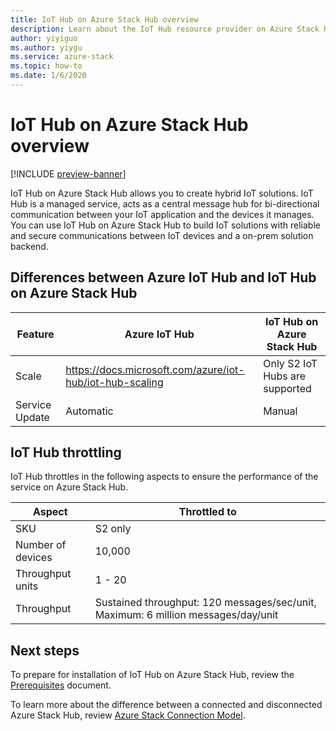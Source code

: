 ```yaml
---
title: IoT Hub on Azure Stack Hub overview
description: Learn about the IoT Hub resource provider on Azure Stack Hub and differences from the Azure hosted version of IoT Hub.
author: yiyiguo 
ms.author: yiygu 
ms.service: azure-stack
ms.topic: how-to
ms.date: 1/6/2020 
---
```


# IoT Hub on Azure Stack Hub overview

[!INCLUDE [preview-banner](../includes/iot-hub-preview.md)]

IoT Hub on Azure Stack Hub allows you to create hybrid IoT solutions. IoT Hub is a managed service, acts as a central message hub for bi-directional communication between your IoT application and the devices it manages. You can use IoT Hub on Azure Stack Hub to build IoT solutions with reliable and secure communications between IoT devices and a on-prem solution backend. 

## Differences between Azure IoT Hub and IoT Hub on Azure Stack Hub

| Feature | Azure IoT Hub | IoT Hub on Azure Stack Hub |
|-|-|-|
| Scale | https://docs.microsoft.com/azure/iot-hub/iot-hub-scaling | Only S2 IoT Hubs are supported|
| Service Update | Automatic | Manual |

## IoT Hub throttling

IoT Hub throttles in the following aspects to ensure the performance of the service on Azure Stack Hub.

| Aspect | Throttled to |
|-|-|
| SKU | S2 only|
| Number of devices | 10,000 |
| Throughput units | 1 - 20 |
| Throughput | Sustained throughput: 120 messages/sec/unit, Maximum: 6 million messages/day/unit |

## Next steps

To prepare for installation of IoT Hub on Azure Stack Hub, review the [Prerequisites](iot-hub-rp-prerequisites.md) document.

To learn more about the difference between a connected and disconnected Azure Stack Hub, review [Azure Stack Connection Model](azure-stack-connection-models.md).
